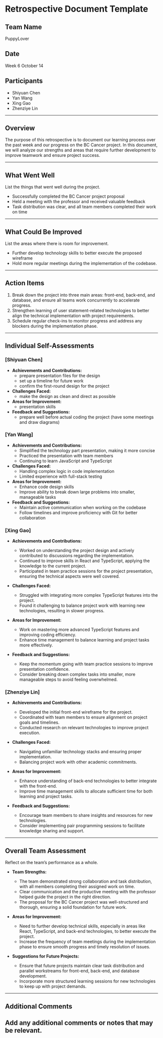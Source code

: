 # Retrospective Document Template

## Team Name
PuppyLover

## Date
Week 6 October 14

## Participants
- Shiyuan Chen 
- Yan Wang
- Xing Gao
- Zhenziye Lin

---

## Overview
The purpose of this retrospective is to document our learning process over the past week and our progress on the BC Cancer project. In this document, we will analyze our strengths and areas that require further development to improve teamwork and ensure project success.

---

## What Went Well
List the things that went well during the project.
- Successfully completed the BC Cancer project proposal
- Held a meeting with the professor and received valuable feedback
- Task distribution was clear, and all team members completed their work on time

---

## What Could Be Improved
List the areas where there is room for improvement.
- Further develop technology skills to better execute the proposed wireframe
- Hold more regular meetings during the implementation of the codebase.
---

## Action Items
1. Break down the project into three main areas: front-end, back-end, and database, and ensure all teams work concurrently to accelerate progress.
2. Strengthen learning of user statement-related technologies to better align the technical implementation with project requirements.
3. Schedule regular check-ins to monitor progress and address any blockers during the implementation phase.


---

## Individual Self-Assessments
### [Shiyuan Chen]
- **Achievements and Contributions:**
  - prepare presentation files for the design
  - set up a timeline for future work
  - confirm the first-round design for the project
- **Challenges Faced:**
  - make the design as clean and direct as possible
- **Areas for Improvement:**
  - presentation skills
- **Feedback and Suggestions:**
  - prepare well before actual coding the project (have some meetings and draw diagrams)

### [Yan Wang]
- **Achievements and Contributions:**
  - Simplified the technology part presentation, making it more concise
  - Practiced the presentation with team members
  - Continuing to learn JavaScript and TypeScript
- **Challenges Faced:**
  - Handling complex logic in code implementation
  - Limited experience with full-stack testing
- **Areas for Improvement:**
  - Enhance code design skills
  - Improve ability to break down large problems into smaller, manageable tasks
- **Feedback and Suggestions:**
  - Maintain active communication when working on the codebase
  - Follow timelines and improve proficiency with Git for better collaboration

### [Xing Gao]
- **Achievements and Contributions:**
  - Worked on understanding the project design and actively contributed to discussions regarding the implementation.
  - Continued to improve skills in React and TypeScript, applying the knowledge to the current project.
  - Participated in team practice sessions for the project presentation, ensuring the technical aspects were well covered.

- **Challenges Faced:**
  - Struggled with integrating more complex TypeScript features into the project.
  - Found it challenging to balance project work with learning new technologies, resulting in slower progress.

- **Areas for Improvement:**
  - Work on mastering more advanced TypeScript features and improving coding efficiency.
  - Enhance time management to balance learning and project tasks more effectively.

- **Feedback and Suggestions:**
  - Keep the momentum going with team practice sessions to improve presentation confidence.
  - Consider breaking down complex tasks into smaller, more manageable steps to avoid feeling overwhelmed.


### [Zhenziye Lin]
- **Achievements and Contributions:**
  - Developed the initial front-end wireframe for the project.
  - Coordinated with team members to ensure alignment on project goals and timelines.
  - Conducted research on relevant technologies to improve project execution.

- **Challenges Faced:**
  - Navigating unfamiliar technology stacks and ensuring proper implementation.
  - Balancing project work with other academic commitments.

- **Areas for Improvement:**
  - Enhance understanding of back-end technologies to better integrate with the front-end.
  - Improve time management skills to allocate sufficient time for both learning and project tasks.

- **Feedback and Suggestions:**
  - Encourage team members to share insights and resources for new technologies.
  - Consider implementing pair programming sessions to facilitate knowledge sharing and support.


---

## Overall Team Assessment
Reflect on the team’s performance as a whole.
- **Team Strengths:**
  - The team demonstrated strong collaboration and task distribution, with all members completing their assigned work on time.
  - Clear communication and the productive meeting with the professor helped guide the project in the right direction.
  - The proposal for the BC Cancer project was well-structured and thorough, ensuring a solid foundation for future work.

- **Areas for Improvement:**
  - Need to further develop technical skills, especially in areas like React, TypeScript, and back-end technologies, to better execute the project.
  - Increase the frequency of team meetings during the implementation phase to ensure smooth progress and timely resolution of issues.

- **Suggestions for Future Projects:**
  - Ensure that future projects maintain clear task distribution and parallel workstreams for front-end, back-end, and database development.
  - Incorporate more structured learning sessions for new technologies to keep up with project demands.

---

## Additional Comments
Add any additional comments or notes that may be relevant.
-
